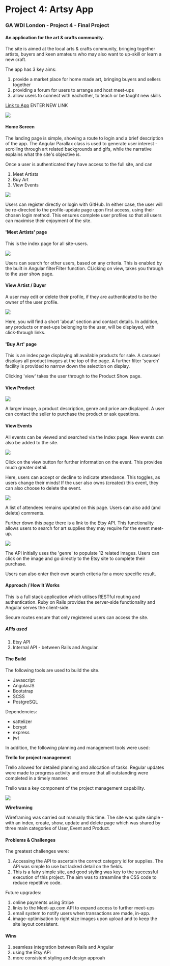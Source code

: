 # Project 4: Artsy App

### GA WDI London - Project 4 - Final Project

#### An application for the art & crafts community.

The site is aimed at the local arts & crafts community, bringing together artists, buyers and keen amateurs who may also want to up-skill or learn a new craft.

The app has 3 key aims:

1. provide a market place for home made art, bringing buyers and sellers together
2. providing a forum for users to arrange and host meet-ups 
3. allow users to connect with eachother, to teach or be taught new skills 

  [Link to App](https://bet-bucket.herokuapp.com/) ENTER NEW LINK
  
![](./src/images/artsy_home_page.png)


#### Home Screen

The landing page is simple, showing a route to login and a brief description of the app. The Angular Parallax class is used to generate user interest - scrolling through art related backgrounds and gifs, while the narrative explains what the site's objective is.

Once a user is authenticated they have access to the full site, and can

1. Meet Artists
2. Buy Art
3. View Events

![](./src/images/LoginPage2.png) 

Users can register directly or login with GitHub.  In either case, the user will be re-directed to the profile-update page upon first access, using their chosen login method.  This ensures complete user profiles so that all users can maximise their enjoyment of the site.

#### 'Meet Artists' page

This is the index page for all site-users.

![](./src/images/artsy_user_index.png)

Users can search for other users, based on any criteria. This is enabled by the built in Angular filterFilter function.
CLicking on view, takes you through to the user show page.

#### View Artist / Buyer
A user may edit or delete their profile, if they are authenticated to be the owner of the user profile.

![](./src/images/artsy_user_show.png)

Here, you will find a short 'about' section and contact details.  In addition, any products or meet-ups belonging to the user, will be displayed, with click-through links.


#### 'Buy Art' page

This is an index page displaying all available products for sale. 
A carousel displays all product images at the top of the page. 
A further filter 'search' facility is provided to narrow down the selection on display.

Clicking 'view' takes the user through to the Product Show page.

#### View Product
![](./src/images/artsy_product_show.png)

A larger image, a product description, genre and price are displayed. A user can contact the seller to purchase the product or ask questions.

#### View Events

All events can be viewed and searched via the Index page.
New events can also be added to the site.

![](./src/images/artsy_events_index.png)

Click on the view button for further information on the event.
This provides much greater detail.

Here, users can accept or decline to indicate attendance.  This toggles, as users change their minds!  If the user also owns (created) this event, they can also choose to delete the event.

![](./src/images/artsy_show_event1.png)
 
A list of attendees remains updated on this page.
Users can also add (and delete) comments.
 
Further down this page there is a link to the Etsy API.  This functionality allows users to search for art supplies they may require for the event meet-up.

![](./src/images/artsy_events_etsy.png)

The API initially uses the 'genre' to populate 12 related images.  Users can click on the image and go directly to the Etsy site to complete their purchase.

Users can also enter their own search criteria for a more specific result.


#### Approach / How It Works

This is a full stack application which utilises RESTful routing and authentication. Ruby on Rails provides the server-side functionality and Angular serves the client-side.

Secure routes ensure that only registered users can access the site.

##### APIs used

1. Etsy API
2. Internal API - between Rails and Angular.

#### The Build

The following tools are used to build the site.

* Javascript
* AngularJS
* Bootstrap
* SCSS
* PostgreSQL 

Dependencies:

* sattelizer
* bcrypt
* express
* jwt


In addition, the following planning and management tools were used:

**Trello for project management**

Trello allowed for detailed planning and allocation of tasks. Regular updates were made to progress activity and ensure that all outstanding were completed in a timely manner. 

Trello was a key component of the project management capability.

![](./src/images/Trello_snapshot.png)

**Wireframing**

Wireframing was carried out manually this time. The site was quite simple - with an index, create, show, update and delete page which was shared by three main categories of User, Event and Product.


#### Problems & Challenges

The greatest challenges were:

1. Accessing the API to ascertain the correct category id for supplies.  The APi was simple to use but lacked detail on the fields.
2. This is a fairy simple site, and good styling was key to the successful execution of this project.  The aim was to streamline the CSS code to reduce repetitive code.

Future upgrades:

1. online payments using Stripe
2. links to the Meet-up.com API to expand access to further meet-ups
3. email system to notify users when transactions are made, in-app.
4. image-optimisation to right size images upon upload and to keep the site layout consistent.


#### Wins

1. seamless integration between Rails and Angular
2. using the Etsy APi
3. more consistent styling and design approah
